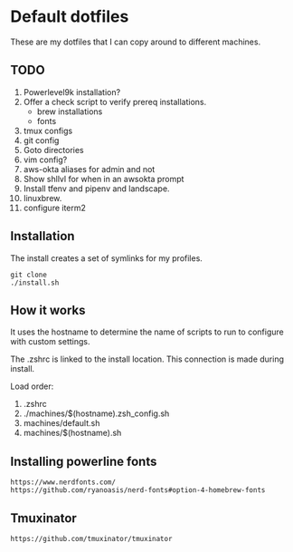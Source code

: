 # Default dotfiles
These are my dotfiles that I can copy around to different machines.

## TODO
1. Powerlevel9k installation?
1. Offer a check script to verify prereq installations.
    - brew installations
    - fonts  
1. tmux configs
1. git config 
1. Goto directories
1. vim config?
1. aws-okta aliases for admin and not
1. Show shllvl for when in an awsokta prompt
1. Install tfenv and pipenv and landscape.  
1. linuxbrew.
1. configure iterm2

## Installation
The install creates a set of symlinks for my profiles.  

```
git clone 
./install.sh
```

## How it works
It uses the hostname to determine the name of scripts to run to configure with custom settings. 

The .zshrc is linked to the install location. This connection is made during install.  

Load order:
1. .zshrc
1. ./machines/$(hostname).zsh_config.sh
1. machines/default.sh
1. machines/$(hostname).sh


## Installing powerline fonts

```
https://www.nerdfonts.com/
https://github.com/ryanoasis/nerd-fonts#option-4-homebrew-fonts
```

## Tmuxinator
```
https://github.com/tmuxinator/tmuxinator
```